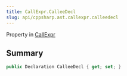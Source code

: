 ```yaml
---
title: CallExpr.CalleeDecl
slug: api/cppsharp.ast.callexpr.calleedecl
---
```

Property in [CallExpr](/api/cppsharp/ast/callexpr)

## Summary



```csharp
public Declaration CalleeDecl { get; set; }
```

